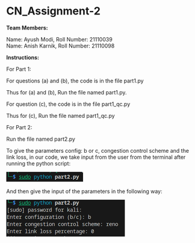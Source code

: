 # CN_Assignment-2

**Team Members:**

Name: Ayush Modi, Roll Number: 21110039  
Name: Anish Karnik, Roll Number: 21110098  

**Instructions:**

For Part 1:

For questions (a) and (b), the code is in the file part1.py  

Thus for (a) and (b), 
Run the file named part1.py. 

For question (c), the code is in the file part1_qc.py  

Thus for (c), 
Run the file named part1_qc.py

For Part 2:

Run the file named part2.py  

To give the parameters config: b or c, congestion control scheme and the link loss, in our code, we take input from the user from the terminal after running the python script:  

 ![image1](https://github.com/ayushmodi12/dummy-repo/blob/main/70.PNG)

And then give the input of the parameters in the following way:  

 ![image1](https://github.com/ayushmodi12/dummy-repo/blob/main/71.PNG)
